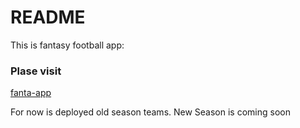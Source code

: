 # README

This is fantasy football app:
### Plase visit

[fanta-app](http://fanta.yurikuzhiy.net/)

For now is deployed old season teams. New Season is coming soon
